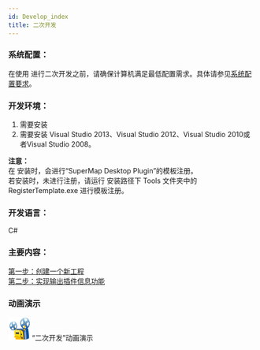 ```yaml
---
id: Develop_index
title: 二次开发
---
```

### 系统配置：

在使用
进行二次开发之前，请确保计算机满足最低配置需求。具体请参见[系统配置要求](../Illumination/EnvironmentRequest.html)。

### 开发环境：

  1. 需要安装 
  2. 需要安装 Visual Studio 2013、Visual Studio 2012、Visual Studio 2010或者Visual Studio 2008。

**注意：**  
在  安装时，会进行“SuperMap Desktop Plugin”的模板注册。  
若安装时，未进行注册，请运行  安装路径下 Tools 文件夹中的 RegisterTemplate.exe 进行模板注册。

### 开发语言：

C#

### 主要内容：

[第一步：创建一个新工程](Develop_step1.html)  
[第二步：实现输出插件信息功能](Develop_step2.html)

### 动画演示

![](img/cineprojector.png)“二次开发”动画演示

